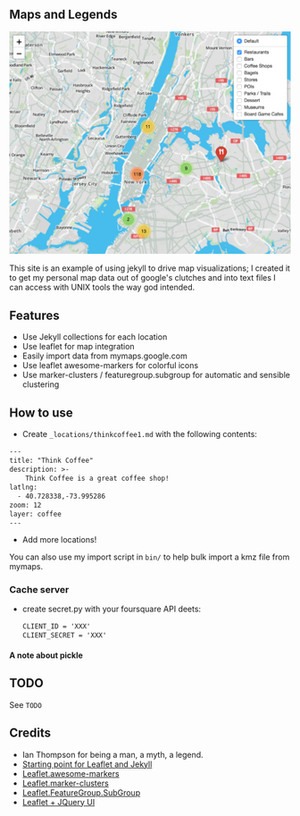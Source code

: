 ## Maps and Legends

![Screenshot](screenshot.png)

This site is an example of using jekyll to drive map visualizations; I created it to get my personal map data out of google's clutches and into text files I can access with UNIX tools the way god intended.

## Features
* Use Jekyll collections for each location
* Use leaflet for map integration
* Easily import data from mymaps.google.com
* Use leaflet awesome-markers for colorful icons
* Use marker-clusters / featuregroup.subgroup for automatic and sensible clustering

## How to use
* Create `_locations/thinkcoffee1.md` with the following contents:
```
---
title: "Think Coffee"
description: >-
    Think Coffee is a great coffee shop!
latlng:
  - 40.728338,-73.995286
zoom: 12
layer: coffee
---
```
* Add more locations!

You can also use my import script in `bin/` to help bulk import a kmz file from mymaps.

### Cache server
* create secret.py with your foursquare API deets:
    ```
    CLIENT_ID = 'XXX'
    CLIENT_SECRET = 'XXX'
    ```

#### A note about pickle

## TODO
See `TODO`

## Credits
* Ian Thompson for being a man, a myth, a legend.
* [Starting point for Leaflet and Jekyll](https://robyremzy.github.io/blog/2016/leaflet-inside-a-post/)
* [Leaflet.awesome-markers](https://github.com/lvoogdt/Leaflet.awesome-markers)
* [Leaflet.marker-clusters](https://github.com/Leaflet/Leaflet.markercluster)
* [Leaflet.FeatureGroup.SubGroup](https://github.com/ghybs/Leaflet.FeatureGroup.SubGroup)
* [Leaflet + JQuery UI](https://github.com/gregallensworth/L.Control.BootstrapModal)
